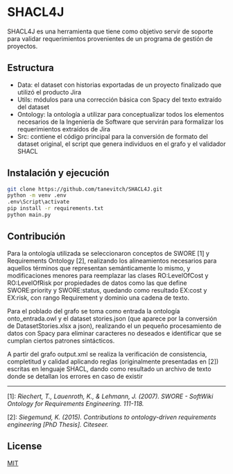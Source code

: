 # SHACL4J

SHACL4J es una herramienta que tiene como objetivo servir de soporte para validar requerimientos provenientes de un programa de gestión de proyectos. 

## Estructura
* Data: el dataset con historias exportadas de un proyecto finalizado que utilizó el producto Jira
* Utils: módulos para una corrección básica con Spacy del texto extraído del dataset
* Ontology: la ontología a utilizar para conceptualizar todos los elementos necesarios de la Ingeniería de Software que servirán para formalizar los requerimientos extraídos de Jira
* Src: contiene el código principal para la conversión de formato del dataset original, el script que genera individuos en el grafo y el validador SHACL

## Instalación y ejecución

```sh
git clone https://github.com/tanevitch/SHACL4J.git
python -m venv .env
.env\Script\activate
pip install -r requirements.txt
python main.py
```

## Contribución
Para la  ontología utilizada se seleccionaron conceptos de SWORE [1] y Requirements Ontology [2], realizando los alineamientos necesarios para aquellos términos que representan semánticamente lo mismo, y modificaciones menores para reemplazar las clases RO:LevelOfCost y RO:LevelOfRisk por propiedades de datos como las que define SWORE:priority y SWORE:status, quedando como resultado EX:cost y EX:risk, con rango Requirement y dominio una cadena de texto. 

Para el poblado del grafo se toma como entrada la ontología  onto_entrada.owl y el dataset stories.json (que aparece por la conversión de DatasetStories.xlsx a json), realizando el un pequeño procesamiento de datos con Spacy para eliminar caracteres no deseados e identificar que se cumplan ciertos patrones sintácticos.

A partir del grafo output.xml se realiza la verificación de consistencia, completitud y calidad aplicando reglas (originalmente presentadas en [2]) escritas en lenguaje SHACL, dando como resultado un archivo de texto donde se detallan los errores en caso de existir

---

[1]: _Riechert, T., Lauenroth, K., & Lehmann, J. (2007). SWORE - SoftWiki Ontology for Requirements Engineering. 111-118._ 

[2]: _Siegemund, K. (2015). Contributions to ontology-driven requirements engineering [PhD Thesis]. Citeseer._


## License
[MIT](https://choosealicense.com/licenses/mit/)